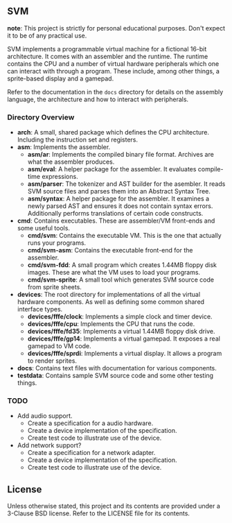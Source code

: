 ## SVM

__note__: This project is strictly for personal educational purposes. Don't expect it
to be of any practical use.

SVM implements a programmable virtual machine for a fictional 16-bit architecture.
It comes with an assembler and the runtime. The runtime contains the CPU and a
number of virtual hardware peripherals which one can interact with through a 
program. These include, among other things, a sprite-based display and a gamepad.

Refer to the documentation in the `docs` directory for details on the assembly
language, the architecture and how to interact with peripherals.

### Directory Overview

* __arch__: A small, shared package which defines the CPU architecture. Including the
  instruction set and registers.
* __asm__: Implements the assembler.
  * __asm/ar__: Implements the compiled binary file format. Archives are what the
    assembler produces.
  * __asm/eval__: A helper package for the assembler. It evaluates compile-time expressions.
  * __asm/parser__: The tokenizer and AST builder for the asembler. It reads SVM source files
    and parses them into an Abstract Syntax Tree.
  * __asm/syntax__: A helper package for the assembler. It examines a newly parsed AST and
    ensures it does not contain syntax errors. Additionally performs translations of
    certain code constructs.
* __cmd__: Contains executables. These are assembler/VM front-ends and some useful tools.
  * __cmd/svm__: Contains the executable VM. This is the one that actually runs your programs.
  * __cmd/svm-asm__: Contains the executable front-end for the assembler.
  * __cmd/svm-fdd__: A small program which creates 1.44MB floppy disk images. These are what
    the VM uses to load your programs.
  * __cmd/svm-sprite__: A small tool which generates SVM source code from sprite sheets.
* __devices__: The root directory for implementations of all the virtual hardware components.
  As well as defining some common shared interface types.
  * __devices/fffe/clock__: Implements a simple clock and timer device.
  * __devices/fffe/cpu__: Implements the CPU that runs the code.
  * __devices/fffe/fd35__: Implements a virtual 1.44MB floppy disk drive.
  * __devices/fffe/gp14__: Implements a virtual gamepad. It exposes a real gamepad to VM code.
  * __devices/fffe/sprdi__: Implements a virtual display. It allows a program to render sprites.
* __docs__: Contains text files with documentation for various components.
* __testdata__: Contains sample SVM source code and some other testing things.


### TODO

* Add audio support.
  * Create a specification for a audio hardware.
  * Create a device implementation of the specification.
  * Create test code to illustrate use of the device.
* Add network support?
  * Create a specification for a network adapter.
  * Create a device implementation of the specification.
  * Create test code to illustrate use of the device.


## License

Unless otherwise stated, this project and its contents are provided under a 3-Clause BSD license.
Refer to the LICENSE file for its contents.